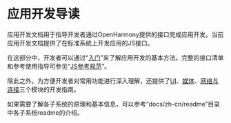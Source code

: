# 应用开发导读<a name="ZH-CN_TOPIC_0000001123678714"></a>

应用开发文档用于指导开发者通过OpenHarmony提供的接口完成应用开发。当前应用开发文档提供了在标准系统上开发应用的JS接口。

在这部分中，开发者可以通过“[入门](quick-start/Readme-CN.md)”来了解应用开发的基本方法。完整的接口清单和参考使用指导可参见“[JS参考规范](js-reference/Readme-CN.md)”。

除此之外，为方便开发者对常用功能进行深入理解，还提供了[UI](ui/Readme-CN.md)、[媒体](media/Readme-CN.md)、[网络与连接](connectivity/Readme-CN.md)三个模块的开发指南。

如果需要了解各子系统的原理和基本信息，可以参考“docs/zh-cn/readme”目录中各子系统readme的介绍。

